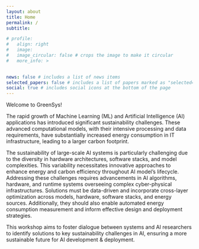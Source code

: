 ```yaml
---
layout: about
title: Home
permalink: /
subtitle: 

# profile:
#   align: right
#   image: 
#   image_circular: false # crops the image to make it circular
#   more_info: >
   

news: false # includes a list of news items
selected_papers: false # includes a list of papers marked as "selected={true}"
social: true # includes social icons at the bottom of the page
---
```

Welcome to GreenSys!

The rapid growth of Machine Learning (ML) and Artificial Intelligence (AI) applications has introduced significant sustainability challenges. These advanced computational models, with their intensive processing and data requirements, have substantially increased energy consumption in IT infrastructure, leading to a larger carbon footprint.

The sustainability of large-scale AI systems is particularly challenging due to the diversity in hardware architectures, software stacks, and model complexities. This variability necessitates innovative approaches to enhance energy and carbon efficiency throughout AI model’s lifecycle. Addressing these challenges requires advancements in AI algorithms, hardware, and runtime systems overseeing complex cyber-physical infrastructures. Solutions must be data-driven and incorporate cross-layer optimization across models, hardware, software stacks, and energy sources. Additionally, they should also enable automated energy consumption measurement and inform effective design and deployment strategies. 

This workshop aims to foster dialogue between systems and AI researchers to identify solutions to key sustainability challenges in AI, ensuring a more sustainable future for AI development & deployment.
